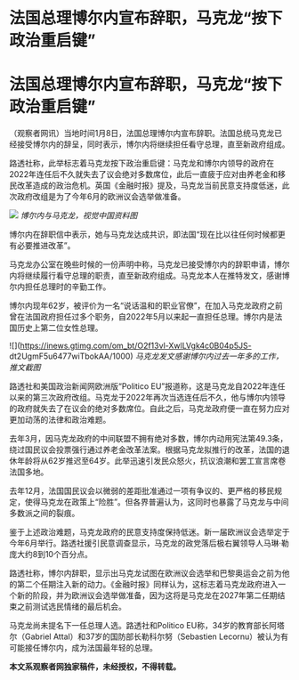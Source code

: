 # 法国总理博尔内宣布辞职，马克龙“按下政治重启键”

# 法国总理博尔内宣布辞职，马克龙“按下政治重启键”

（观察者网讯）当地时间1月8日，法国总理博尔内宣布辞职。法国总统马克龙已经接受博尔内的辞呈，同时表示，博尔内将继续担任看守总理，直至新政府组成。

路透社称，此举标志着马克龙按下政治重启键：马克龙和博尔内领导的政府在2022年连任后不久就失去了议会绝对多数席位，此后一直疲于应对由养老金和移民改革造成的政治危机。英国《金融时报》提及，马克龙当前民意支持度低迷，此次政府改组是为了今年6月的欧洲议会选举做准备。

![](https://inews.gtimg.com/om_bt/OJScqW52UcQYTxfEXyGmghpFB8RQCluWwyxvmr_DT1mOEAA/1000)
_博尔内与马克龙，视觉中国资料图_

博尔内在辞职信中表示，她与马克龙达成共识，即法国“现在比以往任何时候都更有必要推进改革”。

马克龙办公室在晚些时候的一份声明中称，马克龙已接受博尔内的辞职申请，博尔内将继续履行看守总理的职责，直至新政府组成。马克龙本人在推特发文，感谢博尔内担任总理时的辛勤工作。

博尔内现年62岁，被评价为一名“说话温和的职业官僚”，在加入马克龙政府之前曾在法国政府担任过多个职务，自2022年5月以来起一直担任总理。博尔内是法国历史上第二位女性总理。

![](https://inews.gtimg.com/om_bt/O2f13vl-XwlLVgk4c0B04p5JS-
dt2UgmF5u6477wiTbokAA/1000) _马克龙发文感谢博尔内过去一年多的工作，推文截图_

路透社和美国政治新闻网欧洲版“Politico
EU”报道称，这是马克龙自2022年连任以来的第三次政府改组。马克龙于2022年再次当选连任后不久，他与博尔内领导的政府就失去了在议会的绝对多数席位。自此之后，马克龙政府便一直在努力应对更加动荡的法律和政治难题。

去年3月，因马克龙政府的中间联盟不拥有绝对多数，博尔内动用宪法第49.3条，绕过国民议会投票强行通过养老金改革法案。根据马克龙拟推行的改革，法国的退休年龄将从62岁推迟至64岁。此举迅速引发民众怒火，抗议浪潮和罢工宣言席卷法国多地。

去年12月，法国国民议会以微弱的差距批准通过一项有争议的、更严格的移民规定，使得马克龙在政策上“险胜”。但各界普遍认为，这同时也暴露了马克龙与中间多数派之间的裂痕。

鉴于上述政治难题，马克龙政府的民意支持度保持低迷。新一届欧洲议会选举定于今年6月举行。路透社援引民意调查显示，马克龙的政党落后极右翼领导人马琳·勒庞大约8到10个百分点。

路透社称，博尔内辞职，显示出马克龙试图在欧洲议会选举和巴黎奥运会之前为他的第二个任期注入新的动力。《金融时报》同样认为，这标志着马克龙政府进入一个新的阶段，并为欧洲议会选举做准备，因为这将是马克龙在2027年第二任期结束之前测试选民情绪的最后机会。

马克龙尚未提名下一任总理人选。路透社和Politico EU称，34岁的教育部长阿塔尔（Gabriel
Attal）和37岁的国防部长勒科尔努（Sebastien Lecornu）被认为有可能接任博尔内，成为法国最年轻的总理。

**本文系观察者网独家稿件，未经授权，不得转载。**

